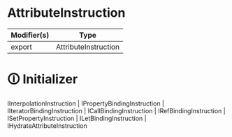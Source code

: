# AttributeInstruction

| Modifier(s)                            | Type                     |
|----------------------------------------|--------------------------|
| export | AttributeInstruction |

# &#128712; Initializer

IInterpolationInstruction |
IPropertyBindingInstruction |
IIteratorBindingInstruction |
ICallBindingInstruction |
IRefBindingInstruction |
ISetPropertyInstruction |
ILetBindingInstruction |
IHydrateAttributeInstruction